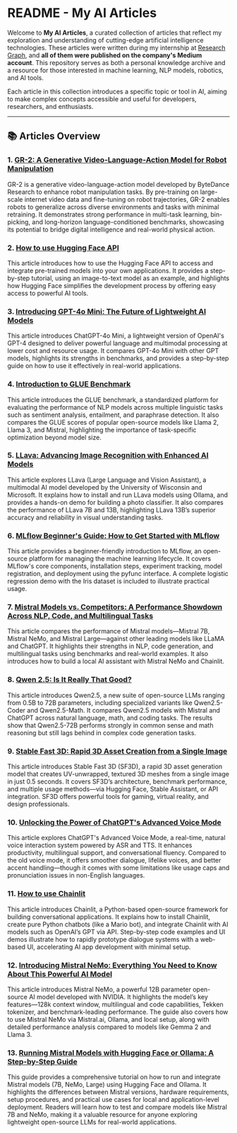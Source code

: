 # README - My AI Articles

Welcome to **My AI Articles**, a curated collection of articles that reflect my exploration and understanding of cutting-edge artificial intelligence technologies. These articles were written during my internship at [Research Graph](https://researchgraph.org/), and **all of them were published on the company's Medium account**. This repository serves as both a personal knowledge archive and a resource for those interested in machine learning, NLP models, robotics, and AI tools.

Each article in this collection introduces a specific topic or tool in AI, aiming to make complex concepts accessible and useful for developers, researchers, and enthusiasts.

---

## 📚 Articles Overview

### 1. **[GR-2: A Generative Video-Language-Action Model for Robot Manipulation](https://medium.com/@researchgraph/gr-2-a-generative-video-language-action-model-for-robot-manipulation-d920b36afab3)**
GR-2 is a generative video-language-action model developed by ByteDance Research to enhance robot manipulation tasks. By pre-training on large-scale internet video data and fine-tuning on robot trajectories, GR-2 enables robots to generalize across diverse environments and tasks with minimal retraining. It demonstrates strong performance in multi-task learning, bin-picking, and long-horizon language-conditioned benchmarks, showcasing its potential to bridge digital intelligence and real-world physical action.

### 2. **[How to use Hugging Face API](https://medium.com/@researchgraph/how-to-use-hugging-face-api-2942ea9da32a)**
This article introduces how to use the Hugging Face API to access and integrate pre-trained models into your own applications. It provides a step-by-step tutorial, using an image-to-text model as an example, and highlights how Hugging Face simplifies the development process by offering easy access to powerful AI tools.

### 3. **[Introducing GPT-4o Mini: The Future of Lightweight AI Models](https://medium.com/@researchgraph/introducing-gpt-4o-mini-the-future-of-lightweight-ai-models-2f9e6aec1ae3)**
This article introduces ChatGPT-4o Mini, a lightweight version of OpenAI's GPT-4 designed to deliver powerful language and multimodal processing at lower cost and resource usage. It compares GPT-4o Mini with other GPT models, highlights its strengths in benchmarks, and provides a step-by-step guide on how to use it effectively in real-world applications.

### 4. **[Introduction to GLUE Benchmark](https://medium.com/@researchgraph/introduction-to-glue-benchmark-82d1b7d161c8)**
This article introduces the GLUE benchmark, a standardized platform for evaluating the performance of NLP models across multiple linguistic tasks such as sentiment analysis, entailment, and paraphrase detection. It also compares the GLUE scores of popular open-source models like Llama 2, Llama 3, and Mistral, highlighting the importance of task-specific optimization beyond model size.

### 5. **[LLava: Advancing Image Recognition with Enhanced AI Models](https://medium.com/@researchgraph/llava-advancing-image-recognition-with-enhanced-ai-models-b83ac3dfcd31)**
This article explores LLava (Large Language and Vision Assistant), a multimodal AI model developed by the University of Wisconsin and Microsoft. It explains how to install and run LLava models using Ollama, and provides a hands-on demo for building a photo classifier. It also compares the performance of LLava 7B and 13B, highlighting LLava 13B’s superior accuracy and reliability in visual understanding tasks.

### 6. **[MLflow Beginner's Guide: How to Get Started with MLflow](https://medium.com/@researchgraph/mlflow-beginners-guide-how-to-get-started-with-mlflow-4c64c0822fa4)**
This article provides a beginner-friendly introduction to MLflow, an open-source platform for managing the machine learning lifecycle. It covers MLflow's core components, installation steps, experiment tracking, model registration, and deployment using the pyfunc interface. A complete logistic regression demo with the Iris dataset is included to illustrate practical usage.

### 7. **[Mistral Models vs. Competitors: A Performance Showdown Across NLP, Code, and Multilingual Tasks](https://medium.com/@researchgraph/mistral-models-vs-competitors-a-performance-showdown-across-nlp-code-and-multilingual-tasks-af2f901455bc)**
This article compares the performance of Mistral models—Mistral 7B, Mistral NeMo, and Mistral Large—against other leading models like LLaMA and ChatGPT. It highlights their strengths in NLP, code generation, and multilingual tasks using benchmarks and real-world examples. It also introduces how to build a local AI assistant with Mistral NeMo and Chainlit.

### 8. **[Qwen 2.5: Is It Really That Good?](https://medium.com/@researchgraph/qwen-2-5-is-it-really-that-good-aad0b3bd1fa1)**
This article introduces Qwen2.5, a new suite of open-source LLMs ranging from 0.5B to 72B parameters, including specialized variants like Qwen2.5-Coder and Qwen2.5-Math. It compares Qwen2.5 models with Mistral and ChatGPT across natural language, math, and coding tasks. The results show that Qwen2.5-72B performs strongly in common sense and math reasoning but still lags behind in complex code generation tasks.

### 9. **[Stable Fast 3D: Rapid 3D Asset Creation from a Single Image](https://medium.com/@researchgraph/stable-fast-3d-rapid-3d-asset-creation-from-a-single-image-8067d232f343)**
This article introduces Stable Fast 3D (SF3D), a rapid 3D asset generation model that creates UV-unwrapped, textured 3D meshes from a single image in just 0.5 seconds. It covers SF3D’s architecture, benchmark performance, and multiple usage methods—via Hugging Face, Stable Assistant, or API integration. SF3D offers powerful tools for gaming, virtual reality, and design professionals.

### 10. **[Unlocking the Power of ChatGPT's Advanced Voice Mode](https://medium.com/@researchgraph/unlocking-the-power-of-chatgpts-advanced-voice-mode-69467a559783)**
This article explores ChatGPT's Advanced Voice Mode, a real-time, natural voice interaction system powered by ASR and TTS. It enhances productivity, multilingual support, and conversational fluency. Compared to the old voice mode, it offers smoother dialogue, lifelike voices, and better accent handling—though it comes with some limitations like usage caps and pronunciation issues in non-English languages.

### 11. **[How to use Chainlit](https://medium.com/@researchgraph/how-to-use-chainlit-8ae7e35fb55a)**
This article introduces Chainlit, a Python-based open-source framework for building conversational applications. It explains how to install Chainlit, create pure Python chatbots (like a Mario bot), and integrate Chainlit with AI models such as OpenAI’s GPT via API. Step-by-step code examples and UI demos illustrate how to rapidly prototype dialogue systems with a web-based UI, accelerating AI app development with minimal setup.

### 12. **[Introducing Mistral NeMo: Everything You Need to Know About This Powerful AI Model](https://medium.com/@researchgraph/introducing-mistral-nemo-2a4f974c2e45)**
This article introduces Mistral NeMo, a powerful 12B parameter open-source AI model developed with NVIDIA. It highlights the model’s key features—128k context window, multilingual and code capabilities, Tekken tokenizer, and benchmark-leading performance. The guide also covers how to use Mistral NeMo via Mistral.ai, Ollama, and local setup, along with detailed performance analysis compared to models like Gemma 2 and Llama 3.

### 13. **[Running Mistral Models with Hugging Face or Ollama: A Step-by-Step Guide](https://medium.com/@researchgraph/running-mistral-models-with-hugging-face-or-ollama-5bb63770d985)**
This guide provides a comprehensive tutorial on how to run and integrate Mistral models (7B, NeMo, Large) using Hugging Face and Ollama. It highlights the differences between Mistral versions, hardware requirements, setup procedures, and practical use cases for local and application-level deployment. Readers will learn how to test and compare models like Mistral 7B and NeMo, making it a valuable resource for anyone exploring lightweight open-source LLMs for real-world applications.